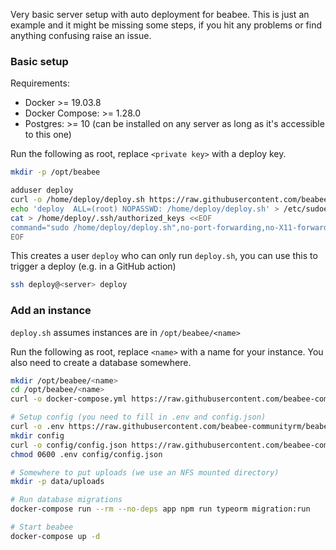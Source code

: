 Very basic server setup with auto deployment for beabee. This is just an
example and it might be missing some steps, if you hit any problems or find
anything confusing raise an issue.

### Basic setup

Requirements:
- Docker >= 19.03.8
- Docker Compose: >= 1.28.0
- Postgres: >= 10 (can be installed on any server as long as it's accessible to this one)

Run the following as root, replace `<private key>` with a deploy key.

```bash
mkdir -p /opt/beabee

adduser deploy
curl -o /home/deploy/deploy.sh https://raw.githubusercontent.com/beabee-communityrm/beabee-deploy/main/deploy.sh
echo 'deploy  ALL=(root) NOPASSWD: /home/deploy/deploy.sh' > /etc/sudoers.d/deploy
cat > /home/deploy/.ssh/authorized_keys <<EOF
command="sudo /home/deploy/deploy.sh",no-port-forwarding,no-X11-forwarding,no-agent-forwarding,no-pty <private key>
EOF
```

This creates a user `deploy` who can only run `deploy.sh`, you can use this to
trigger a deploy (e.g. in a GitHub action)
```bash
ssh deploy@<server> deploy
```

### Add an instance

`deploy.sh` assumes instances are in `/opt/beabee/<name>`

Run the following as root, replace `<name>` with a name for your instance. You
also need to create a database somewhere.

```bash
mkdir /opt/beabee/<name>
cd /opt/beabee/<name>
curl -o docker-compose.yml https://raw.githubusercontent.com/beabee-communityrm/beabee-deploy/main/docker-compose.yml

# Setup config (you need to fill in .env and config.json)
curl -o .env https://raw.githubusercontent.com/beabee-communityrm/beabee-deploy/main/.env.example
mkdir config
curl -o config/config.json https://raw.githubusercontent.com/beabee-communityrm/beabee/master/src/config/example-config.json
chmod 0600 .env config/config.json

# Somewhere to put uploads (we use an NFS mounted directory)
mkdir -p data/uploads

# Run database migrations
docker-compose run --rm --no-deps app npm run typeorm migration:run

# Start beabee
docker-compose up -d
```
